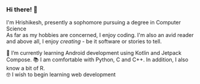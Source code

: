 ### Hi there! 👋

I'm Hrishikesh, presently a sophomore pursuing a degree in Computer Science  
As far as my hobbies are concerned, I enjoy coding. I'm also an avid reader and above all, I enjoy *creating* - be it software or stories to tell.  

🌱 I’m currently learning Android development using Kotlin and Jetpack Compose.
📚 I am comfortable with Python, C and C++. In addition, I also know a bit of R.  
🤓 I wish to begin learning web development  

